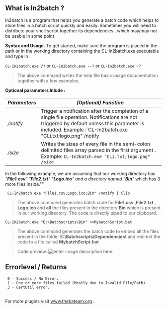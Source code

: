 ## What is In*2*batch ?

In2batch is a program that helps you generate a batch code which helps to store files in a batch script quickly and easily. Sometimes you will need to distribute your shell script together its dependencies , which may/may not be usable in some point 

**Syntax and Usage.**
To get started, make sure the program is placed in the path or in the working directory containing the CL-In2batch.exe executable and type in :
 
   `CL-In2batch.exe /?` or `CL-In2batch.exe --?` or `CL-In2batch.exe -?`
> The above command writes the help file basic usage documentation together with a few examples.
> 
**Optional parameters Inlude :**

|*Parameters* | *(Optional) Function*  |
|--   |--|
|*/notify*| Trigger a notification after the completion of a single file operation. Notifications are not triggered by default unless this parameter is included. Example :`CL-In2batch.exe "CLi.txt;logo.png" /notify | clip`|
|*/size*| Writes the sizes of every file in the semi-colon delimited files array parsed in the first argument . Example: `CL-In2batch.exe "CLi.txt;logo.png" /size`|


   In the following example,  we are assuming that our working directory has  *"**File1.csv**" "**File2.txt**" "**Logo.ico**" *and a directory  named*  "**Bin**"* which has 3 more files inside.""

     CL-In2batch.exe "File1.csv;Logo.ico;Bin" /notify | Clip

> The above command generates batch code for **File1.csv** ,**File2.txt** , **Logo.ico** and **all** the files present in the directory **Bin** which is present in our working directory. The code is directly piped to our clipboard.

    CL-In2batch.exe "E:\Batchscripts\Bin" >>MybatchScript.bat
> The above command generates the batch code to embed all the files present in the folder  **E:\Batchscripts\Dependencies\\**  and redirect the code to a file called **MybatchScript.bat** 


> Code preview:
  ![enter image description here](https://lh3.googleusercontent.com/rYm04FjO0gRqwN4zEBWPZMzbqZr2GNF1CNKN6Ka0vgu0yjwnQfX3ojndWZqQVXg5a_GNbDJFlUI "Generated code preview")

## Errorlevel / Returns

     0 - Success / No Error.
     1 - One or more files failed (Mostly due to Invalid File/Path)
     3 - CertUtil error.

## 


For more plugins visit www.thebateam.org .
